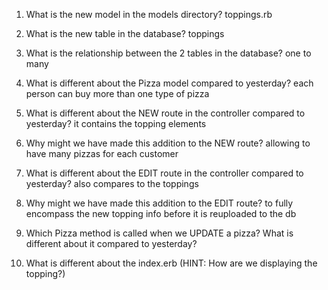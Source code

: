 1. What is the new model in the models directory?
toppings.rb
2. What is the new table in the database?
toppings
3. What is the relationship between the 2 tables in the database?
one to many
4. What is different about the Pizza model compared to yesterday?
each person can buy more than one type of pizza
5. What is different about the NEW route in the controller compared to yesterday?
it contains the topping elements
6. Why might we have made this addition to the NEW route?
allowing to have many pizzas for each customer
7. What is different about the EDIT route in the controller compared to yesterday?
also compares to the toppings
8. Why might we have made this addition to the EDIT route?
to fully encompass the new topping info before it is reuploaded to the db
9. Which Pizza method is called when we UPDATE a pizza? What is different about it compared to yesterday?

10. What is different about the index.erb (HINT: How are we displaying the topping?)
